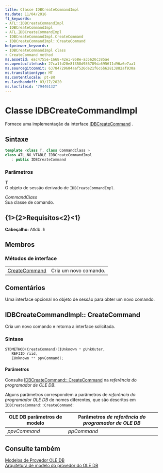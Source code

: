 ```yaml
---
title: Classe IDBCreateCommandImpl
ms.date: 11/04/2016
f1_keywords:
- ATL::IDBCreateCommandImpl
- IDBCreateCommandImpl
- ATL.IDBCreateCommandImpl
- IDBCreateCommandImpl.CreateCommand
- IDBCreateCommandImpl::CreateCommand
helpviewer_keywords:
- IDBCreateCommandImpl class
- CreateCommand method
ms.assetid: eac4755e-1668-42e1-958e-a35620c385ae
ms.openlocfilehash: 27ca1fd20e8f358d936789da695611d96a6e7aa1
ms.sourcegitcommit: 63784729604aaf526de21f6c6b62813882af930a
ms.translationtype: MT
ms.contentlocale: pt-BR
ms.lasthandoff: 03/17/2020
ms.locfileid: "79446132"
---
```

# <a name="idbcreatecommandimpl-class"></a>Classe IDBCreateCommandImpl

Fornece uma implementação da interface [IDBCreateCommand](/previous-versions/windows/desktop/ms711625(v=vs.85)) .

## <a name="syntax"></a>Sintaxe

```cpp
template <class T, class CommandClass >
class ATL_NO_VTABLE IDBCreateCommandImpl
   : public IDBCreateCommand
```

### <a name="parameters"></a>Parâmetros

*T*<br/>
O objeto de sessão derivado de `IDBCreateCommandImpl`.

*CommandClass*<br/>
Sua classe de comando.

## <a name="requirements"></a>{1&gt;{2&gt;Requisitos&lt;2}&lt;1}

**Cabeçalho:** Atldb. h

## <a name="members"></a>Membros

### <a name="interface-methods"></a>Métodos de interface

|||
|-|-|
|[CreateCommand](#createcommand)|Cria um novo comando.|

## <a name="remarks"></a>Comentários

Uma interface opcional no objeto de sessão para obter um novo comando.

## <a name="createcommand"></a>IDBCreateCommandImpl:: CreateCommand

Cria um novo comando e retorna a interface solicitada.

### <a name="syntax"></a>Sintaxe

```cpp
STDMETHOD(CreateCommand)(IUnknown * pUnkOuter,
   REFIID riid,
   IUnknown ** ppvCommand);
```

#### <a name="parameters"></a>Parâmetros

Consulte [IDBCreateCommand:: CreateCommand](/previous-versions/windows/desktop/ms709772(v=vs.85)) na *referência do programador de OLE DB*.

Alguns parâmetros correspondem a parâmetros de *referência do programador OLE DB* de nomes diferentes, que são descritos em `IDBCreateCommand::CreateCommand`:

|OLE DB parâmetros de modelo|Parâmetros *de referência do programador de OLE DB*|
|--------------------------------|------------------------------------------------|
|*ppvCommand*|*ppCommand*|

## <a name="see-also"></a>Consulte também

[Modelos de Provedor OLE DB](../../data/oledb/ole-db-provider-templates-cpp.md)<br/>
[Arquitetura de modelo do provedor do OLE DB](../../data/oledb/ole-db-provider-template-architecture.md)